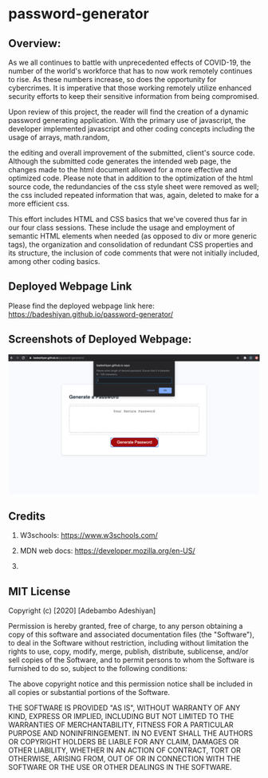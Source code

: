 # password-generator

## Overview:

As we all continues to battle with unprecedented effects of COVID-19, the number of the world's workforce that has to now work remotely continues to rise. As these numbers increase, so does the opportunity for cybercrimes. It is imperative that those working remotely utilize enhanced security efforts to keep their sensitive information from being compromised.

Upon review of this project, the reader will find the creation of a dynamic password generating application. With the primary use of javascript, the developer implemented javascript and other coding concepts including the usage of arrays, math.random,

the editing and overall improvement of the submitted, client's source code. Although the submitted code generates the intended web page, the changes made to the html document allowed for a more effective and optimized code. Please note that in addition to the optimization of the html source code, the redundancies of the css style sheet were removed as well; the css included repeated information that was, again, deleted to make for a more efficient css.

This effort includes HTML and CSS basics that we've covered thus far in our four class sessions. These include the usage and employment of semantic HTML elements when needed (as opposed to div or more generic tags), the organization and consolidation of redundant CSS properties and its structure, the inclusion of code comments that were not initially included, among other coding basics.

## Deployed Webpage Link

Please find the deployed webpage link here: https://badeshiyan.github.io/password-generator/

## Screenshots of Deployed Webpage:

![Adeshiyan Password Generator 1](./images/pwscreenshot1.png)

## Credits

1. W3schools: https://www.w3schools.com/

2. MDN web docs: https://developer.mozilla.org/en-US/

3.

## MIT License

Copyright (c) [2020] [Adebambo Adeshiyan]

Permission is hereby granted, free of charge, to any person obtaining a copy
of this software and associated documentation files (the "Software"), to deal
in the Software without restriction, including without limitation the rights
to use, copy, modify, merge, publish, distribute, sublicense, and/or sell
copies of the Software, and to permit persons to whom the Software is
furnished to do so, subject to the following conditions:

The above copyright notice and this permission notice shall be included in all
copies or substantial portions of the Software.

THE SOFTWARE IS PROVIDED "AS IS", WITHOUT WARRANTY OF ANY KIND, EXPRESS OR
IMPLIED, INCLUDING BUT NOT LIMITED TO THE WARRANTIES OF MERCHANTABILITY,
FITNESS FOR A PARTICULAR PURPOSE AND NONINFRINGEMENT. IN NO EVENT SHALL THE
AUTHORS OR COPYRIGHT HOLDERS BE LIABLE FOR ANY CLAIM, DAMAGES OR OTHER
LIABILITY, WHETHER IN AN ACTION OF CONTRACT, TORT OR OTHERWISE, ARISING FROM,
OUT OF OR IN CONNECTION WITH THE SOFTWARE OR THE USE OR OTHER DEALINGS IN THE
SOFTWARE.

```

```
